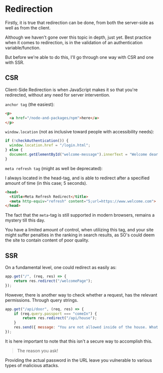 # Redirection

Firstly, it is true that redirection can be done, from both the server-side as well as from the client.

Although we haven't gone over this topic in depth, just yet.
Best practice when it comes to redirection, is in the validation of an authentication variable/function.

But before we're able to do this, I'll go through one way with CSR and one with SSR.

## CSR
Client-Side Redirection is when JavaScript makes it so that you're redirected, without any need for server intervention.

`anchor tag` (the easiest):
```html
<p>
  <a href="/node-and-packages/npm">here</a>
</p>
```


`window.location` (not as inclusive toward people with accessibility needs):
```js
if (!checkAuthentication()) {
  window.location.href = "/login.html";
} else {
  document.getElementById("welcome-message").innerText = "Welcome dear user!";
}
```

`meta refresh tag` (might as well be deprecated):

I always located in the head-tag, and is able to redirect after a specified amount of time (in this case; 5 seconds).
```html
<head>
  <title>Meta Refresh Redirect</title>
  <meta http-equiv="refresh" content="5;url=https://www.welcome.com">
</head>
```

The fact that the `meta`-tag is still supported in modern browsers, remains a mystery till this day.

You have a limited amount of control, when utilizing this tag, and your site might suffer penalties in the ranking in search results, as SO's could deem the site to contain content of poor quality.




## SSR
On a fundamental level, one could redirect as easily as:
```js
app.get("/", (req, res) => {
    return res.redirect("/welcomePage");            
});
```

However, there is another way to check whether a request, has the relevant permissions.
Through query strings.

```js
app.get("/api/door", (req, res) => {
    if (req.query.passport === "comeIn") {
        return res.redirect("/api/house");        
    }
    res.send({ message: "You are not allowed inside of the house. What's the secret pass code?"});    
});
```

It is here important to note that this isn't a secure way to accomplish this.

>The reason you ask!

Providing the actual password in the URL leave you vulnerable to various types of malicious attacks.

